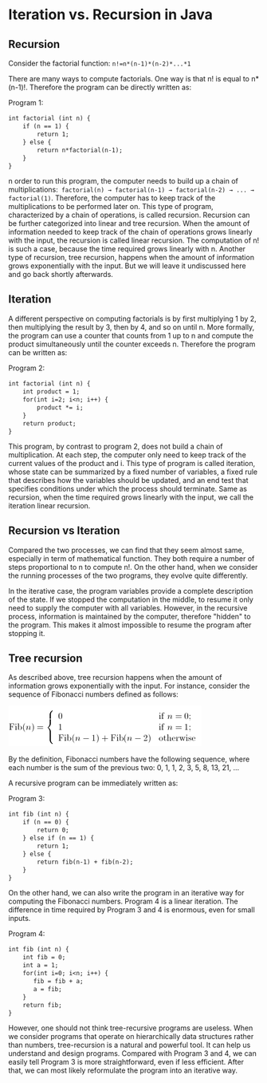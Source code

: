 # Iteration vs. Recursion in Java

## Recursion

Consider the factorial function: `n!=n*(n-1)*(n-2)*...*1`

There are many ways to compute factorials. One way is that n! is equal to n*(n-1)!. Therefore the program can be directly written as:

Program 1:
```
int factorial (int n) {
    if (n == 1) {
        return 1;
    } else {
        return n*factorial(n-1);
    }
}
```

n order to run this program, the computer needs to build up a chain of multiplications:` factorial(n) → factorial(n-1) → factorial(n-2) → ... → factorial(1)`. Therefore, the computer has to keep track of the multiplications to be performed later on. This type of program, characterized by a chain of operations, is called recursion. Recursion can be further categorized into linear and tree recursion. When the amount of information needed to keep track of the chain of operations grows linearly with the input, the recursion is called linear recursion. The computation of n! is such a case, because the time required grows linearly with n. Another type of recursion, tree recursion, happens when the amount of information grows exponentially with the input. But we will leave it undiscussed here and go back shortly afterwards.

## Iteration

A different perspective on computing factorials is by first multiplying 1 by 2, then multiplying the result by 3, then by 4, and so on until n. More formally, the program can use a counter that counts from 1 up to n and compute the product simultaneously until the counter exceeds n. Therefore the program can be written as:

Program 2:
```
int factorial (int n) {
    int product = 1;
    for(int i=2; i<n; i++) {
        product *= i;
    }
    return product;
}
```
This program, by contrast to program 2, does not build a chain of multiplication. At each step, the computer only need to keep track of the current values of the product and i. This type of program is called iteration, whose state can be summarized by a fixed number of variables, a fixed rule that describes how the variables should be updated, and an end test that specifies conditions under which the process should terminate. Same as recursion, when the time required grows linearly with the input, we call the iteration linear recursion.

## Recursion vs Iteration

Compared the two processes, we can find that they seem almost same, especially in term of mathematical function. They both require a number of steps proportional to n to compute n!. On the other hand, when we consider the running processes of the two programs, they evolve quite differently.

In the iterative case, the program variables provide a complete description of the state. If we stopped the computation in the middle, to resume it only need to supply the computer with all variables. However, in the recursive process, information is maintained by the computer, therefore "hidden" to the program. This makes it almost impossible to resume the program after stopping it.

## Tree recursion

As described above, tree recursion happens when the amount of information grows exponentially with the input. For instance, consider the sequence of Fibonacci numbers defined as follows:

![tree-recursion](images/recursion-iteration-java.png)

By the definition, Fibonacci numbers have the following sequence, where each number is the sum of the previous two: 0, 1, 1, 2, 3, 5, 8, 13, 21, ...

A recursive program can be immediately written as:

Program 3:
```
int fib (int n) {
    if (n == 0) {
        return 0;
    } else if (n == 1) {
        return 1;
    } else {
        return fib(n-1) + fib(n-2);
    }
}
```

On the other hand, we can also write the program in an iterative way for computing the Fibonacci numbers. Program 4 is a linear iteration. The difference in time required by Program 3 and 4 is enormous, even for small inputs.

Program 4:
```
int fib (int n) {
    int fib = 0;
    int a = 1;
    for(int i=0; i<n; i++) {
       fib = fib + a;
       a = fib;
    }
    return fib;
}
```
However, one should not think tree-recursive programs are useless. When we consider programs that operate on hierarchically data structures rather than numbers, tree-recursion is a natural and powerful tool. It can help us understand and design programs. Compared with Program 3 and 4, we can easily tell Program 3 is more straightforward, even if less efficient. After that, we can most likely reformulate the program into an iterative way.